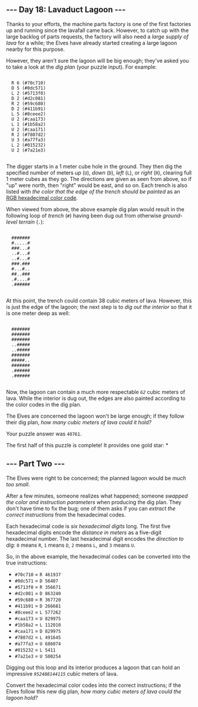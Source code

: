 <h2>--- Day 18: Lavaduct Lagoon ---</h2>
<p>
  Thanks to your efforts, the machine parts factory is one of the first
  factories up and running since the lavafall came back. However, to catch up
  with the large backlog of parts requests, the factory will also need a
  <em>large supply of lava</em> for a while; the Elves have already started
  creating a large lagoon nearby for this purpose.
</p>
<p>
  However, they aren't sure the lagoon will be big enough; they've asked you to
  take a look at the <em>dig plan</em> (your puzzle input). For example:
</p>
<pre><code>
  R 6 (#70c710)
  D 5 (#0dc571)
  L 2 (#5713f0)
  D 2 (#d2c081)
  R 2 (#59c680)
  D 2 (#411b91)
  L 5 (#8ceee2)
  U 2 (#caa173)
  L 1 (#1b58a2)
  U 2 (#caa171)
  R 2 (#7807d2)
  U 3 (#a77fa3)
  L 2 (#015232)
  U 2 (#7a21e3)
  </code></pre>
<p>
  The digger starts in a 1 meter cube hole in the ground. They then dig the
  specified number of meters <em>up</em> (<code>U</code>),
  <em>down</em> (<code>D</code>), <em>left</em> (<code>L</code>), or
  <em>right</em> (<code>R</code>), clearing full 1 meter cubes as they go. The
  directions are given as seen from above, so if "up" were north, then "right"
  would be east, and so on. Each trench is also listed with
  <em>the color that the edge of the trench should be painted</em> as an
  <a
    href="https://en.wikipedia.org/wiki/RGB_color_model#Numeric_representations"
    target="_blank"
    >RGB hexadecimal color code</a
  >.
</p>
<p>
  When viewed from above, the above example dig plan would result in the
  following loop of <em>trench</em> (<code>#</code>) having been dug out from
  otherwise <em>ground-level terrain</em> (<code>.</code>):
</p>
<pre><code>
  #######
  #.....#
  ###...#
  ..#...#
  ..#...#
  ###.###
  #...#..
  ##..###
  .#....#
  .######
  </code></pre>
<p>
  At this point, the trench could contain 38 cubic meters of lava. However, this
  is just the edge of the lagoon; the next step is to
  <em>dig out the interior</em> so that it is one meter deep as well:
</p>
<pre><code>
  #######
  #######
  #######
  ..#####
  ..#####
  #######
  #####..
  #######
  .######
  .######
  </code></pre>
<p>
  Now, the lagoon can contain a much more respectable
  <code><em>62</em></code> cubic meters of lava. While the interior is dug out,
  the edges are also painted according to the color codes in the dig plan.
</p>
<p>
  The Elves are concerned the lagoon won't be large enough; if they follow their
  dig plan, <em>how many cubic meters of lava could it hold?</em>
</p>
<p>Your puzzle answer was <code>40761</code>.</p>
<p class="day-success">
  The first half of this puzzle is complete! It provides one gold star: *
</p>
<h2 id="part2">--- Part Two ---</h2>
<p>
  The Elves were right to be concerned; the planned lagoon would be
  <em>much too small</em>.
</p>
<p>
  After a few minutes, someone realizes what happened; someone
  <em
    ><span title="Futuristic sprintf()?">swapped</span> the color and
    instruction parameters</em
  >
  when producing the dig plan. They don't have time to fix the bug; one of them
  asks if you can <em>extract the correct instructions</em> from the hexadecimal
  codes.
</p>
<p>
  Each hexadecimal code is <em>six hexadecimal digits</em> long. The first five
  hexadecimal digits encode the <em>distance in meters</em> as a five-digit
  hexadecimal number. The last hexadecimal digit encodes the
  <em>direction to dig</em>: <code>0</code> means <code>R</code>,
  <code>1</code> means <code>D</code>, <code>2</code> means <code>L</code>, and
  <code>3</code> means <code>U</code>.
</p>
<p>
  So, in the above example, the hexadecimal codes can be converted into the true
  instructions:
</p>
<ul>
  <li><code>#70c710</code> = <code>R 461937</code></li>
  <li><code>#0dc571</code> = <code>D 56407</code></li>
  <li><code>#5713f0</code> = <code>R 356671</code></li>
  <li><code>#d2c081</code> = <code>D 863240</code></li>
  <li><code>#59c680</code> = <code>R 367720</code></li>
  <li><code>#411b91</code> = <code>D 266681</code></li>
  <li><code>#8ceee2</code> = <code>L 577262</code></li>
  <li><code>#caa173</code> = <code>U 829975</code></li>
  <li><code>#1b58a2</code> = <code>L 112010</code></li>
  <li><code>#caa171</code> = <code>D 829975</code></li>
  <li><code>#7807d2</code> = <code>L 491645</code></li>
  <li><code>#a77fa3</code> = <code>U 686074</code></li>
  <li><code>#015232</code> = <code>L 5411</code></li>
  <li><code>#7a21e3</code> = <code>U 500254</code></li>
</ul>
<p>
  Digging out this loop and its interior produces a lagoon that can hold an
  impressive <code><em>952408144115</em></code> cubic meters of lava.
</p>
<p>
  Convert the hexadecimal color codes into the correct instructions; if the
  Elves follow this new dig plan,
  <em>how many cubic meters of lava could the lagoon hold?</em>
</p>
